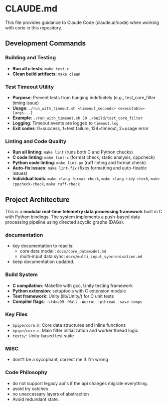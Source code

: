 # CLAUDE.md

This file provides guidance to Claude Code (claude.ai/code) when working with code in this repository.

## Development Commands

### Building and Testing
- **Run all c tests**: `make test-c`
- **Clean build artifacts**: `make clean`

### Test Timeout Utility
- **Purpose**: Prevent tests from hanging indefinitely (e.g., test_core_filter timing issue)
- **Usage**: `./run_with_timeout.sh <timeout_seconds> <executable> [args...]`
- **Example**: `./run_with_timeout.sh 30 ./build/test_core_filter`
- **Logging**: Timeout events are logged to `timeout.log`
- **Exit codes**: 0=success, 1=test failure, 124=timeout, 2=usage error

### Linting and Code Quality
- **Run all linting**: `make lint` (runs both C and Python checks)
- **C code linting**: `make lint-c` (format check, static analysis, cppcheck)
- **Python code linting**: `make lint-py` (ruff linting and format check)
- **Auto-fix issues**: `make lint-fix` (fixes formatting and auto-fixable issues)
- **Individual tools**: `make clang-format-check`, `make clang-tidy-check`, `make cppcheck-check`, `make ruff-check`

## Project Architecture

This is a **modular real-time telemetry data processing framework** built in C with Python bindings. The system implements a push-based data processing pipeline using directed acyclic graphs (DAGs).

### documentation
- key documentation to read is:
    - core data model : `docs/core_datamodel.md`
    - multi-input data sync: `docs/multi_input_syncronisation.md`
- keep documentation updated.

### Build System
- **C compilation**: Makefile with gcc, Unity testing framework
- **Python extension**: setuptools with C extension module
- **Test framework**: Unity (lib/Unity/) for C unit tests
- **Compiler flags**: `-std=c99 -Wall -Werror -pthread -save-temps`

### Key Files
- `bpipe/core.h`: Core data structures and inline functions
- `bpipe/core.c`: Main filter initialization and worker thread logic
- `tests/`: Unity-based test suite

### MISC
- dont't be a sycophant, correct me if I'm wrong

### Code Philosophy
- do not support legacy api's if the api changes migrate everything.
- avoid try catches
- no uneccessary layers of abstraction
- Avoid redundant state.
